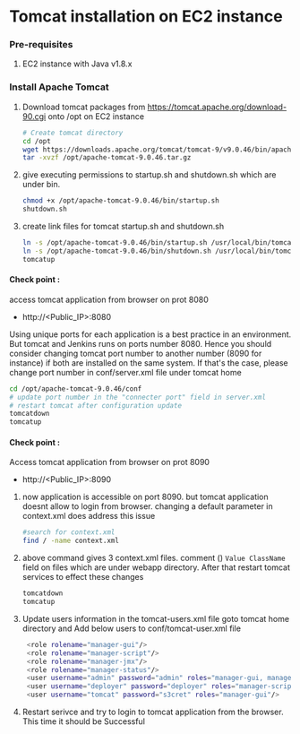 # Tomcat installation on EC2 instance

### Pre-requisites
1. EC2 instance with Java v1.8.x 

### Install Apache Tomcat
1. Download tomcat packages from  https://tomcat.apache.org/download-90.cgi onto /opt on EC2 instance
   ```sh 
   # Create tomcat directory
   cd /opt
   wget https://downloads.apache.org/tomcat/tomcat-9/v9.0.46/bin/apache-tomcat-9.0.46.tar.gz
   tar -xvzf /opt/apache-tomcat-9.0.46.tar.gz
   ```
1. give executing permissions to startup.sh and shutdown.sh which are under bin. 
   ```sh
   chmod +x /opt/apache-tomcat-9.0.46/bin/startup.sh 
   shutdown.sh
   ```

1. create link files for tomcat startup.sh and shutdown.sh 
   ```sh
   ln -s /opt/apache-tomcat-9.0.46/bin/startup.sh /usr/local/bin/tomcatup
   ln -s /opt/apache-tomcat-9.0.46/bin/shutdown.sh /usr/local/bin/tomcatdown
   tomcatup
   ```
  #### Check point :
access tomcat application from browser on prot 8080  
 - http://<Public_IP>:8080

  Using unique ports for each application is a best practice in an environment. But tomcat and Jenkins runs on ports number 8080. Hence you should consider changing tomcat port number to another number (8090 for instance) if both are installed on the same system. If that's the case, please change port number in conf/server.xml file under tomcat home
   ```sh
 cd /opt/apache-tomcat-9.0.46/conf
# update port number in the "connecter port" field in server.xml
# restart tomcat after configuration update
tomcatdown
tomcatup
```
#### Check point :
Access tomcat application from browser on prot 8090  
 - http://<Public_IP>:8090

1. now application is accessible on port 8090. but tomcat application doesnt allow to login from browser. changing a default parameter in context.xml does address this issue
   ```sh
   #search for context.xml
   find / -name context.xml
   ```
1. above command gives 3 context.xml files. comment (<!-- & -->) `Value ClassName` field on files which are under webapp directory. 
After that restart tomcat services to effect these changes
   ```sh 
   tomcatdown
   tomcatup
   ```
1. Update users information in the tomcat-users.xml file
goto tomcat home directory and Add below users to conf/tomcat-user.xml file
   ```sh
	<role rolename="manager-gui"/>
	<role rolename="manager-script"/>
	<role rolename="manager-jmx"/>
	<role rolename="manager-status"/>
	<user username="admin" password="admin" roles="manager-gui, manager-script, manager-jmx, manager-status"/>
	<user username="deployer" password="deployer" roles="manager-script"/>
	<user username="tomcat" password="s3cret" roles="manager-gui"/>
   ```
1. Restart serivce and try to login to tomcat application from the browser. This time it should be Successful

